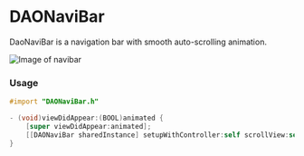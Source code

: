 # DAONaviBar
DaoNaviBar is a navigation bar with smooth auto-scrolling animation.

![Image of navibar](https://media.giphy.com/media/aMkjGZk8fA8HC/giphy.gif)

### Usage ###
```objective-c
#import "DAONaviBar.h"

- (void)viewDidAppear:(BOOL)animated {
    [super viewDidAppear:animated];
    [[DAONaviBar sharedInstance] setupWithController:self scrollView:self.scrollViewToTrack];
}
```
